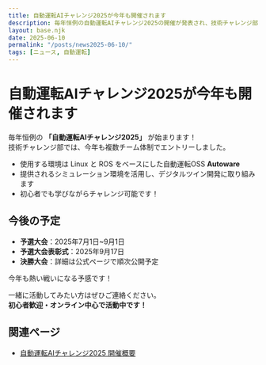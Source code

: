 ```yaml
---
title: 自動運転AIチャレンジ2025が今年も開催されます
description: 毎年恒例の自動運転AIチャレンジ2025の開催が発表され、技術チャレンジ部が複数チームで参加予定の最新情報をお伝えします。
layout: base.njk
date: 2025-06-10
permalink: "/posts/news2025-06-10/"
tags: [ニュース, 自動運転]
---
```


# 自動運転AIチャレンジ2025が今年も開催されます

毎年恒例の **「自動運転AIチャレンジ2025」** が始まります！  
技術チャレンジ部では、今年も複数チーム体制でエントリーしました。  

- 使用する環境は Linux と ROS をベースにした自動運転OSS **Autoware**  
- 提供されるシミュレーション環境を活用し、デジタルツイン開発に取り組みます  
- 初心者でも学びながらチャレンジ可能です！

## 今後の予定

- **予選大会**：2025年7月1日~9月1日
- **予選大会表彰式**：2025年9月17日
- **決勝大会**：詳細は公式ページで順次公開予定  

今年も熱い戦いになる予感です！  

一緒に活動してみたい方はぜひご連絡ください。  
**初心者歓迎・オンライン中心で活動中です！**

## 関連ページ

- [自動運転AIチャレンジ2025 開催概要](https://www.jsae.or.jp/jaaic2025/overview/)